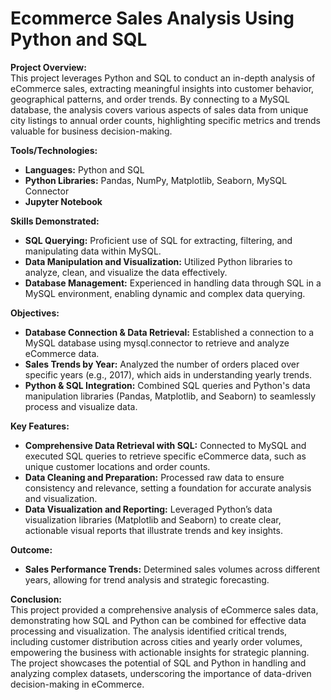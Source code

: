 # Ecommerce Sales Analysis Using Python and SQL

**Project Overview:**  
This project leverages Python and SQL to conduct an in-depth analysis of eCommerce sales, extracting meaningful insights into customer behavior, geographical patterns, and order trends. By connecting to a MySQL database, the analysis covers various aspects of sales data from unique city listings to annual order counts, highlighting specific metrics and trends valuable for business decision-making.

**Tools/Technologies:**

- **Languages:** Python and SQL
- **Python Libraries:** Pandas, NumPy, Matplotlib, Seaborn, MySQL Connector
- **Jupyter Notebook**

**Skills Demonstrated:**

- **SQL Querying:** Proficient use of SQL for extracting, filtering, and manipulating data within MySQL.
- **Data Manipulation and Visualization:** Utilized Python libraries to analyze, clean, and visualize the data effectively.
- **Database Management:** Experienced in handling data through SQL in a MySQL environment, enabling dynamic and complex data querying.

**Objectives:**

- **Database Connection & Data Retrieval:** Established a connection to a MySQL database using mysql.connector to retrieve and analyze eCommerce data.
- **Sales Trends by Year:** Analyzed the number of orders placed over specific years (e.g., 2017), which aids in understanding yearly trends.
- **Python & SQL Integration:** Combined SQL queries and Python's data manipulation libraries (Pandas, Matplotlib, and Seaborn) to seamlessly process and visualize data.

**Key Features:**

- **Comprehensive Data Retrieval with SQL:** Connected to MySQL and executed SQL queries to retrieve specific eCommerce data, such as unique customer locations and order counts.
- **Data Cleaning and Preparation:** Processed raw data to ensure consistency and relevance, setting a foundation for accurate analysis and visualization.
- **Data Visualization and Reporting:** Leveraged Python’s data visualization libraries (Matplotlib and Seaborn) to create clear, actionable visual reports that illustrate trends and key insights.

**Outcome:**

- **Sales Performance Trends:** Determined sales volumes across different years, allowing for trend analysis and strategic forecasting.

**Conclusion:**  
This project provided a comprehensive analysis of eCommerce sales data, demonstrating how SQL and Python can be combined for effective data processing and visualization. The analysis identified critical trends, including customer distribution across cities and yearly order volumes, empowering the business with actionable insights for strategic planning. The project showcases the potential of SQL and Python in handling and analyzing complex datasets, underscoring the importance of data-driven decision-making in eCommerce.
